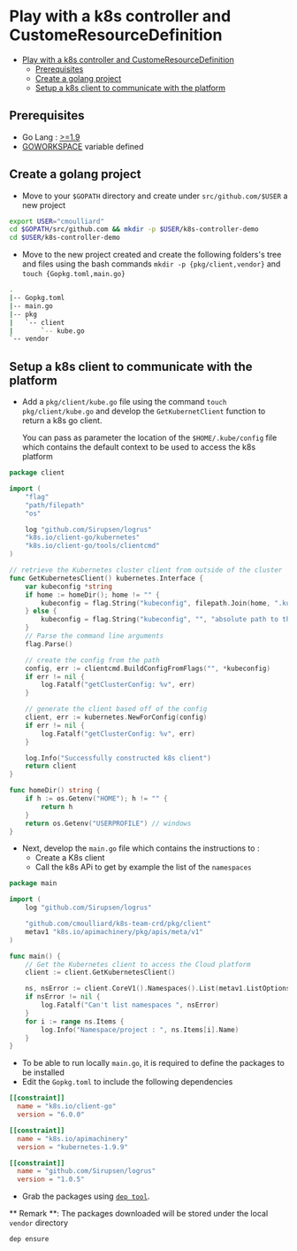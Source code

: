 # Play with a k8s controller and CustomeResourceDefinition

   * [Play with a k8s controller and CustomeResourceDefinition](#play-with-a-k8s-controller-and-customeresourcedefinition)
      * [Prerequisites](#prerequisites)
      * [Create a golang project](#create-a-golang-project)
      * [Setup a k8s client to communicate with the platform](#setup-a-k8s-client-to-communicate-with-the-platform)

## Prerequisites

- Go Lang : [>=1.9](https://golang.org/doc/install)
- [GOWORKSPACE](https://golang.org/doc/code.html#Workspaces) variable defined 

## Create a golang project

- Move to your `$GOPATH` directory and create under `src/github.com/$USER` a new project

```bash
export USER="cmoulliard"
cd $GOPATH/src/github.com && mkdir -p $USER/k8s-controller-demo
cd $USER/k8s-controller-demo
```
- Move to the new project created and create the following folders's tree and files
  using the bash commands `mkdir -p {pkg/client,vendor}` and `touch {Gopkg.toml,main.go}`

```bash
.
|-- Gopkg.toml
|-- main.go
|-- pkg
|   `-- client
|       `-- kube.go
`-- vendor
```

## Setup a k8s client to communicate with the platform

- Add a `pkg/client/kube.go` file using the command `touch pkg/client/kube.go` and develop the `GetKubernetClient` function to return a k8s go client.
  
  You can pass as parameter the location of the `$HOME/.kube/config` file which contains the default context to be used to access the k8s platform

```go
package client

import (
	"flag"
	"path/filepath"
	"os"

	log "github.com/Sirupsen/logrus"
	"k8s.io/client-go/kubernetes"
	"k8s.io/client-go/tools/clientcmd"
)

// retrieve the Kubernetes cluster client from outside of the cluster
func GetKubernetesClient() kubernetes.Interface {
	var kubeconfig *string
	if home := homeDir(); home != "" {
		kubeconfig = flag.String("kubeconfig", filepath.Join(home, ".kube", "config"), "(optional) absolute path to the kubeconfig file")
	} else {
		kubeconfig = flag.String("kubeconfig", "", "absolute path to the kubeconfig file")
	}
	// Parse the command line arguments
	flag.Parse()

	// create the config from the path
	config, err := clientcmd.BuildConfigFromFlags("", *kubeconfig)
	if err != nil {
		log.Fatalf("getClusterConfig: %v", err)
	}

	// generate the client based off of the config
	client, err := kubernetes.NewForConfig(config)
	if err != nil {
		log.Fatalf("getClusterConfig: %v", err)
	}

	log.Info("Successfully constructed k8s client")
	return client
}

func homeDir() string {
	if h := os.Getenv("HOME"); h != "" {
		return h
	}
	return os.Getenv("USERPROFILE") // windows
}
```

- Next, develop the `main.go` file which contains the instructions to :
  - Create a K8s client
  - Call the k8s APi to get by example the list of the `namespaces`

```go
package main

import (
	log "github.com/Sirupsen/logrus"

	"github.com/cmoulliard/k8s-team-crd/pkg/client"
	metav1 "k8s.io/apimachinery/pkg/apis/meta/v1"
)

func main() {
	// Get the Kubernetes client to access the Cloud platform
	client := client.GetKubernetesClient()

	ns, nsError := client.CoreV1().Namespaces().List(metav1.ListOptions{})
	if nsError != nil {
		log.Fatalf("Can't list namespaces ", nsError)
	}
	for i := range ns.Items {
		log.Info("Namespace/project : ", ns.Items[i].Name)
	}
}
```

- To be able to run locally `main.go`, it is required to define the packages to be installed
- Edit the `Gopkg.toml` to include the following dependencies
```toml
[[constraint]]
  name = "k8s.io/client-go"
  version = "6.0.0"

[[constraint]]
  name = "k8s.io/apimachinery"
  version = "kubernetes-1.9.9"

[[constraint]]
  name = "github.com/Sirupsen/logrus"
  version = "1.0.5"
```

- Grab the packages using [`dep tool`](https://github.com/golang/dep).
 
** Remark **: The packages downloaded will be stored under the local `vendor` directory

```bash
dep ensure
```
